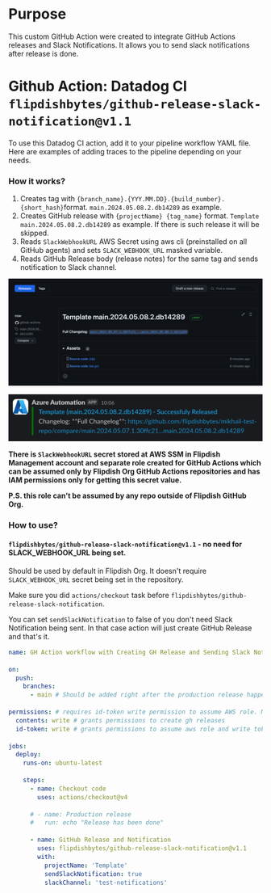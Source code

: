 # Purpose

This custom GitHub Action were created to integrate GitHub Actions releases and Slack Notifications. It allows you to send slack notifications after release is done.

# Github Action: Datadog CI `flipdishbytes/github-release-slack-notification@v1.1`

To use this Datadog CI action, add it to your pipeline workflow YAML file. Here are examples of adding traces to the pipeline depending on your needs.

### How it works?

1. Creates tag with `{branch_name}.{YYY.MM.DD}.{build_number}.{short_hash}`format. `main.2024.05.08.2.db14289` as example.
2. Creates GitHub release with `{projectName} {tag_name}` format. `Template main.2024.05.08.2.db14289` as example. If there is such release it will be skipped.
3. Reads `SlackWebhookURL` AWS Secret using aws cli (preinstalled on all GitHub agents) and sets `SLACK_WEBHOOK_URL` masked variable.
4. Reads GitHub Release body (release notes) for the same tag and sends notification to Slack channel.


![GitHub Release example](screenshots/release-example.png)

![Slack Notification example](screenshots/notification-example.png)

**There is `SlackWebhookURL` secret stored at AWS SSM in Flipdish Management account and separate role created for GitHub Actions which can be assumed only by Flipdish Org GitHub Actions repositories and has IAM permissions only for getting this secret value.**

**P.S. this role can't be assumed by any repo outside of Flipdish GitHub Org.**

### How to use?

#### `flipdishbytes/github-release-slack-notification@v1.1` - no need for SLACK_WEBHOOK_URL being set.
Should be used by default in Flipdish Org. It doesn't require `SLACK_WEBHOOK_URL` secret being set in the repository.

Make sure you did `actions/checkout` task before `flipdishbytes/github-release-slack-notification`.

You can set `sendSlackNotification` to false of you don't need Slack Notification being sent. In that case action will just create GitHub Release and that's it.
```yaml
name: GH Action workflow with Creating GH Release and Sending Slack Notification

on:
  push:
    branches:
      - main # Should be added right after the production release happened

permissions: # requires id-token write permission to assume AWS role. Make sure you added this to your yml.
  contents: write # grants permissions to create gh releases
  id-token: write # grants permissions to assume aws role and write tokens

jobs:
  deploy:
    runs-on: ubuntu-latest

    steps:
      - name: Checkout code
        uses: actions/checkout@v4

      # - name: Production release
      #   run: echo "Release has been done"
      
      - name: GitHub Release and Notification
        uses: flipdishbytes/github-release-slack-notification@v1.1
        with:
          projectName: 'Template'
          sendSlackNotification: true
          slackChannel: 'test-notifications'

```
